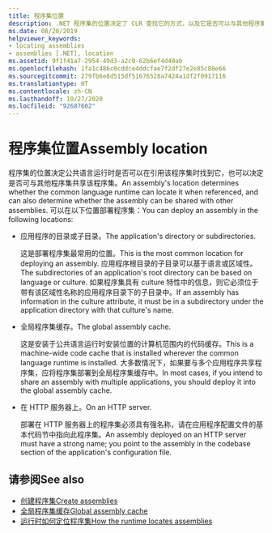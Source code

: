 ```yaml
---
title: 程序集位置
description: .NET 程序集的位置决定了 CLR 查找它的方式，以及它是否可以与其他程序集共享。
ms.date: 08/20/2019
helpviewer_keywords:
- locating assemblies
- assemblies [.NET], location
ms.assetid: 9f1f41a7-2954-49d3-a2c0-62b6ef4d40ab
ms.openlocfilehash: 1fa1c486c0cddce4ddcfae7f2df27e2e85c88e66
ms.sourcegitcommit: 279fb6e8d515df51676528a7424a1df2f0917116
ms.translationtype: HT
ms.contentlocale: zh-CN
ms.lasthandoff: 10/27/2020
ms.locfileid: "92687602"
---
```

# <a name="assembly-location"></a><span data-ttu-id="eca87-103">程序集位置</span><span class="sxs-lookup"><span data-stu-id="eca87-103">Assembly location</span></span>

<span data-ttu-id="eca87-104">程序集的位置决定公共语言运行时是否可以在引用该程序集时找到它，也可以决定是否可与其他程序集共享该程序集。</span><span class="sxs-lookup"><span data-stu-id="eca87-104">An assembly's location determines whether the common language runtime can locate it when referenced, and can also determine whether the assembly can be shared with other assemblies.</span></span> <span data-ttu-id="eca87-105">可以在以下位置部署程序集：</span><span class="sxs-lookup"><span data-stu-id="eca87-105">You can deploy an assembly in the following locations:</span></span>

- <span data-ttu-id="eca87-106">应用程序的目录或子目录。</span><span class="sxs-lookup"><span data-stu-id="eca87-106">The application's directory or subdirectories.</span></span>

     <span data-ttu-id="eca87-107">这是部署程序集最常用的位置。</span><span class="sxs-lookup"><span data-stu-id="eca87-107">This is the most common location for deploying an assembly.</span></span> <span data-ttu-id="eca87-108">应用程序根目录的子目录可以基于语言或区域性。</span><span class="sxs-lookup"><span data-stu-id="eca87-108">The subdirectories of an application's root directory can be based on language or culture.</span></span> <span data-ttu-id="eca87-109">如果程序集具有 culture 特性中的信息，则它必须位于带有该区域性名称的应用程序目录下的子目录中。</span><span class="sxs-lookup"><span data-stu-id="eca87-109">If an assembly has information in the culture attribute, it must be in a subdirectory under the application directory with that culture's name.</span></span>

- <span data-ttu-id="eca87-110">全局程序集缓存。</span><span class="sxs-lookup"><span data-stu-id="eca87-110">The global assembly cache.</span></span>

     <span data-ttu-id="eca87-111">这是安装于公共语言运行时安装位置的计算机范围内的代码缓存。</span><span class="sxs-lookup"><span data-stu-id="eca87-111">This is a machine-wide code cache that is installed wherever the common language runtime is installed.</span></span> <span data-ttu-id="eca87-112">大多数情况下，如果要与多个应用程序共享程序集，应将程序集部署到全局程序集缓存中。</span><span class="sxs-lookup"><span data-stu-id="eca87-112">In most cases, if you intend to share an assembly with multiple applications, you should deploy it into the global assembly cache.</span></span>

- <span data-ttu-id="eca87-113">在 HTTP 服务器上。</span><span class="sxs-lookup"><span data-stu-id="eca87-113">On an HTTP server.</span></span>

     <span data-ttu-id="eca87-114">部署在 HTTP 服务器上的程序集必须具有强名称，请在应用程序配置文件的基本代码节中指向此程序集。</span><span class="sxs-lookup"><span data-stu-id="eca87-114">An assembly deployed on an HTTP server must have a strong name; you point to the assembly in the codebase section of the application's configuration file.</span></span>

## <a name="see-also"></a><span data-ttu-id="eca87-115">请参阅</span><span class="sxs-lookup"><span data-stu-id="eca87-115">See also</span></span>

- [<span data-ttu-id="eca87-116">创建程序集</span><span class="sxs-lookup"><span data-stu-id="eca87-116">Create assemblies</span></span>](create.md)
- [<span data-ttu-id="eca87-117">全局程序集缓存</span><span class="sxs-lookup"><span data-stu-id="eca87-117">Global assembly cache</span></span>](../../framework/app-domains/gac.md)
- [<span data-ttu-id="eca87-118">运行时如何定位程序集</span><span class="sxs-lookup"><span data-stu-id="eca87-118">How the runtime locates assemblies</span></span>](../../framework/deployment/how-the-runtime-locates-assemblies.md)
